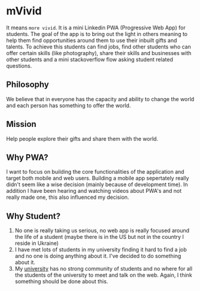 # mVivid
It means `more vivid`. It is a mini Linkedin PWA (Progressive Web App) for students. The goal of the app is to bring out the light in others meaning to help them find opportunities around them to use their inbuilt gifts and talents. To achieve this students can find jobs, find other students who can offer certain skills (like photography), share their skills and businesses with other students and a mini stackoverflow flow asking student related questions.

## Philosophy
We believe that in everyone has the capacity and ability to change the world and each person has something to offer the world.

## Mission
Help people explore their gifts and share them with the world.

## Why PWA?
I want to focus on building the core functionalities of the application and target both mobile and web users. Building a mobile app sepertately really didn't seem like a wise decision (mainly because of development time). In addition I have been hearing and watching videos about PWA's and not really made one, this also influenced my decision.

## Why Student?
1. No one is really taking us serious, no web app is really focused around the life of a student (maybe there is in the US but not in the country I reside in Ukraine)
2. I have met lots of students in my university finding it hard to find a job and no one is doing anything about it. I've decided to do something about it.
3. My [university](http://opu.ua/eng/) has no strong community of students and no where for all the students of the university to meet and talk on the web. Again, I think something should be done about this.

